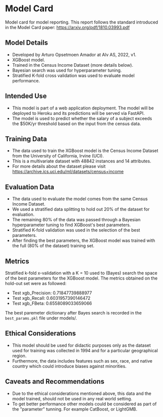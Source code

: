 # Model Card
Model card for model reporting. This report follows the 
standard introduced in the Model Card paper: 
https://arxiv.org/pdf/1810.03993.pdf

## Model Details
* Developed by Arturo Opsetmoen Amador at Alv AS, 2022, v1.
* XGBoost model.
* Trained in the Census Income Dataset (more details below). 
* Bayesian search was used for hyperparameter tuning. 
* Stratified K-fold cross validation was used to evaluate
model performance.

## Intended Use
* This model is part of a web application deployment. The model
will be deployed to Heroku and its predictions will be served 
via FastAPI. 
* The model is used to predict whether the salary of a subject
exceeds the $50K/yr threshold based on the input from the census
data. 

## Training Data
* The data used to train the XGBoost model is the Census Income Dataset
from the University of California, Irvine (UCI).
* This is a multivariate dataset with 48842 instances and 14 
attributes. 
* For more details about the dataset please visit https://archive.ics.uci.edu/ml/datasets/census+income 

## Evaluation Data
* The data used to evaluate the model comes from the same
Census Income Dataset. 
* We used a stratified data splitting to 
hold out 20% of the dataset for evaluation. 
* The remaining 80% of the data was passed through a Bayesian
hyperparameter tuning to find XGBoost's best parameters.
* Stratified K-fold validation was used in the selection of the
best parameters. 
* After finding the best parameters, the XGBoost model was
trained with the full (80% of the dataset) training set. 

## Metrics
Stratified k-fold x-validation with a K = 10 used to (Bayes) search 
the space of the best parameters for the XGBoost model. The metrics
obtained on the hold-out set were as followed: 

* Test xgb_Precision: 0.71847739888977
* Test xgb_Recall: 0.6031957390146472
* Test xgb_FBeta: 0.6558089033659066

The best paremeter dictionary after Bayes search is recorded in the 
```best_params.pkl``` file under models/.

## Ethical Considerations

* This model should be used for didactic purposes only as the
dataset used for training was collected in 1994 and for a particular
geographical region. 
* Furthermore, the data includes features such as sex, race, and
native country which could introduce biases against minorities.

## Caveats and Recommendations
* Due to the ethical considerations mentioned above, this data and
the model trained, should not be used in any real world setting. 
* To get better performance other models could be considered as part
of the "parameter" tunning. For example CatBoost, or LightGMB. 